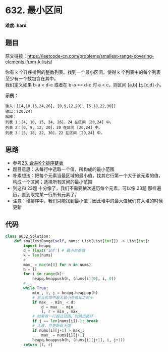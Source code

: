 # 632. 最小区间
**难度: hard**
## 题目
原文链接：https://leetcode-cn.com/problems/smallest-range-covering-elements-from-k-lists/

你有 k 个升序排列的整数列表。找到一个最小区间，使得 k 个列表中的每个列表至少有一个数包含在其中。  
我们定义如果 b-a < d-c 或者在 b-a == d-c 时 a < c，则区间 [a,b] 比 [c,d] 小。

**示例：**
```
输入：[[4,10,15,24,26], [0,9,12,20], [5,18,22,30]]
输出：[20,24]
解释： 
列表 1：[4, 10, 15, 24, 26]，24 在区间 [20,24] 中。
列表 2：[0, 9, 12, 20]，20 在区间 [20,24] 中。
列表 3：[5, 18, 22, 30]，22 在区间 [20,24] 中。
```

## 思路
* 参考[23. 合并K个排序链表](https://github.com/czzbb/leetcode-python/blob/master/code/0023-%E5%90%88%E5%B9%B6K%E4%B8%AA%E6%8E%92%E5%BA%8F%E9%93%BE%E8%A1%A8.md)
* 题目意思：从每行中选取一个值，所构成的最小范围
* 朴素想法：把每个元素当最区域的最小值，找其它行第一个大于该元素的值，构成一个区间；选择所有区间的最小范围
* 到这和 23题 十分像了，我们不需要依次遍历每个元素，可以像 23题 那样遍历，直到取完某一行所有元素了。
* 注意：堆排序中，我们只能找到最小值；因此堆中的最大值我们在入堆的时候更新

## 代码
```python
class a632_Solution:
    def smallestRange(self, nums: List[List[int]]) -> List[int]:
        import heapq
        d = float('inf') # 最小的差值
        k = len(nums)
        #
        max_ = max(n[0] for n in nums)
        h = []
        for i in range(k):
            heapq.heappush(h, (nums[i][0], i, 0))
        #
        while True:
            min_, i, j = heapq.heappop(h)
            # 若当前堆中最大最小差值比之前小
            if max_ - min_ < d:
                d = max_ - min_
                l, r = min_, max_
            # 如果有一行超过范围，则跳出循环
            if j == len(nums[i])-1: break
            # 入堆，并更新最大值
            if nums[i][j+1] > max_:
                max_ = nums[i][j+1]
            heapq.heappush(h, (nums[i][j+1], i, j+1))
        return [l, r]
```
